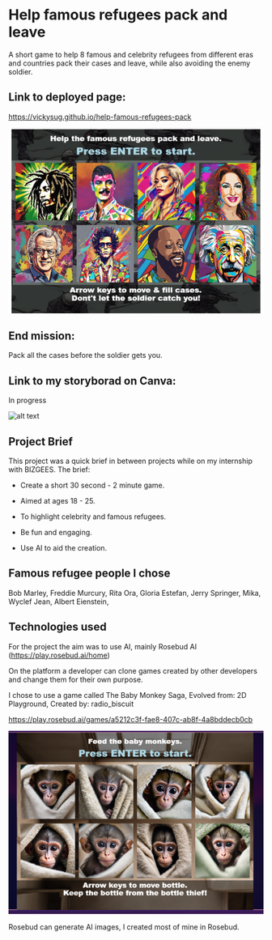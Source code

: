 # Help famous refugees pack and leave
A short game to help 8 famous and celebrity refugees from different eras and countries pack their cases and leave, while also avoiding the enemy soldier.

## Link to deployed page: 
https://vickysug.github.io/help-famous-refugees-pack

![alt text](images/start.scrn.png)

## End mission:
Pack all the cases before the soldier gets you.

## Link to my storyborad on Canva: 
In progress


![alt text](images/canva.png)

## Project Brief

This project was a quick brief in between projects while on my internship with BIZGEES. The brief:

* Create a short 30 second - 2 minute game.

* Aimed at ages 18 - 25.

* To highlight celebrity and famous refugees.

* Be fun and engaging.

* Use AI to aid the creation.

## Famous refugee people I chose

Bob Marley, 
Freddie Murcury, 
Rita Ora, 
Gloria Estefan, 
Jerry Springer, 
Mika, 
Wyclef Jean, 
Albert Eienstein, 

## Technologies used

For the project the aim was to use AI, mainly Rosebud AI (https://play.rosebud.ai/home)

On the platform a developer can clone games created by other developers and change them for their own purpose. 

I chose to use a game called The Baby Monkey Saga, Evolved from: 2D Playground,
Created by: radio_biscuit

https://play.rosebud.ai/games/a5212c3f-fae8-407c-ab8f-4a8bddecb0cb

![alt text](images/monkey.png)

Rosebud can generate AI images, I created most of mine in Rosebud.

